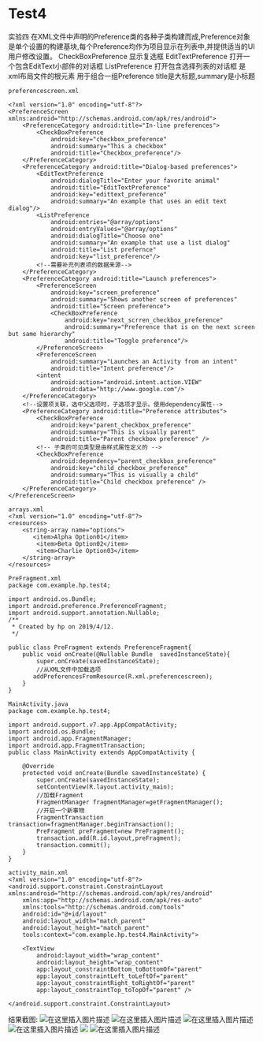 # Test4
实验四
在XML文件中声明的Preference类的各种子类构建而成,Preference对象是单个设置的构建基块,每个Preference均作为项目显示在列表中,并提供适当的UI用户修改设置。
CheckBoxPreference 显示复选框
EditTextPreference 打开一个包含EditText小部件的对话框
ListPreference 打开包含选择列表的对话框
<PreferenceScreen>是xml布局文件的根元素
<PreferenceCategory> 用于组合一组Preference
title是大标题,summary是小标题
```
preferencescreen.xml

<?xml version="1.0" encoding="utf-8"?>
<PreferenceScreen xmlns:android="http://schemas.android.com/apk/res/android">
    <PreferenceCategory android:title="In-line preferences">
        <CheckBoxPreference
            android:key="checkbox_preference"
            android:summary="This a checkbox"
            android:title="Checkbox_preference"/>
    </PreferenceCategory>
    <PreferenceCategory android:title="Dialog-based preferences">
        <EditTextPreference
            android:dialogTitle="Enter your favorite animal"
            android:title="EditTextPreference"
            android:key="edittext_preference"
            android:summary="An example that uses an edit text dialog"/>
        <ListPreference
            android:entries="@array/options"
            android:entryValues="@array/options"
            android:dialogTitle="Choose one"
            android:summary="An example that use a list dialog"
            android:title="List prefernce"
            android:key="list_preference"/>
        <!--需要补充列表项的数据来源-->
    </PreferenceCategory>
    <PreferenceCategory android:title="Launch preferences">
        <PreferenceScreen
            android:key="screen_preference"
            android:summary="Shows another screen of preferences"
            android:title="Screen preference">
            <CheckBoxPreference
                android:key="next_scrren_checkbox_preference"
                android:summary="Preference that is on the next screen but same hierarchy"
                android:title="Toggle preference"/>
        </PreferenceScreen>
        <PreferenceScreen
            android:summary="Launches an Activity from an intent"
            android:title="Intent preference"/>
        <intent
            android:action="android.intent.action.VIEW"
            android:data="http://www.google.com"/>
    </PreferenceCategory>
    <!--设置项关联，选中父选项时，子选项才显示。使用dependency属性-->
    <PreferenceCategory android:title="Preference attributes">
        <CheckBoxPreference
            android:key="parent_checkbox_preference"
            android:summary="This is visually parent"
            android:title="Parent checkbox preference" />
        <!-- 子类的可见类型是由样式属性定义的 -->
        <CheckBoxPreference
            android:dependency="parent_checkbox_preference"
            android:key="child_checkbox_preference"
            android:summary="This is visually a child"
            android:title="Child checkbox preference" />
    </PreferenceCategory>
</PreferenceScreen>
```
```
arrays.xml
<?xml version="1.0" encoding="utf-8"?>
<resources>
    <string-array name="options">
       <item>Alpha Option01</item>
        <item>Beta Option02</item>
        <item>Charlie Option03</item>
    </string-array>
</resources>
```
```
PreFragment.xml
package com.example.hp.test4;

import android.os.Bundle;
import android.preference.PreferenceFragment;
import android.support.annotation.Nullable;
/**
 * Created by hp on 2019/4/12.
 */

public class PreFragment extends PreferenceFragment{
    public void onCreate(@Nullable Bundle  savedInstanceState){
        super.onCreate(savedInstanceState);
        //从XML文件中加载选项
       addPreferencesFromResource(R.xml.preferencescreen);
    }
}

```
```
MainActivity.java
package com.example.hp.test4;

import android.support.v7.app.AppCompatActivity;
import android.os.Bundle;
import android.app.FragmentManager;
import android.app.FragmentTransaction;
public class MainActivity extends AppCompatActivity {

    @Override
    protected void onCreate(Bundle savedInstanceState) {
        super.onCreate(savedInstanceState);
        setContentView(R.layout.activity_main);
        //加载Fragment
        FragmentManager fragmentManager=getFragmentManager();
        //开启一个新事物
        FragmentTransaction transaction=fragmentManager.beginTransaction();
        PreFragment preFragment=new PreFragment();
        transaction.add(R.id.layout,preFragment);
        transaction.commit();
    }
}
```
```
activity_main.xml
<?xml version="1.0" encoding="utf-8"?>
<android.support.constraint.ConstraintLayout xmlns:android="http://schemas.android.com/apk/res/android"
    xmlns:app="http://schemas.android.com/apk/res-auto"
    xmlns:tools="http://schemas.android.com/tools"
    android:id="@+id/layout"
    android:layout_width="match_parent"
    android:layout_height="match_parent"
    tools:context="com.example.hp.test4.MainActivity">

    <TextView
        android:layout_width="wrap_content"
        android:layout_height="wrap_content"
        app:layout_constraintBottom_toBottomOf="parent"
        app:layout_constraintLeft_toLeftOf="parent"
        app:layout_constraintRight_toRightOf="parent"
        app:layout_constraintTop_toTopOf="parent" />

</android.support.constraint.ConstraintLayout>

```
结果截图:
![在这里插入图片描述](https://img-blog.csdnimg.cn/20190413162601816.png?x-oss-process=image/watermark,type_ZmFuZ3poZW5naGVpdGk,shadow_10,text_aHR0cHM6Ly9ibG9nLmNzZG4ubmV0L3FxXzQwOTQ2MDUz,size_16,color_FFFFFF,t_70)
![在这里插入图片描述](https://img-blog.csdnimg.cn/20190413162628457.png?x-oss-process=image/watermark,type_ZmFuZ3poZW5naGVpdGk,shadow_10,text_aHR0cHM6Ly9ibG9nLmNzZG4ubmV0L3FxXzQwOTQ2MDUz,size_16,color_FFFFFF,t_70)
![在这里插入图片描述](https://img-blog.csdnimg.cn/20190413162654200.png?x-oss-process=image/watermark,type_ZmFuZ3poZW5naGVpdGk,shadow_10,text_aHR0cHM6Ly9ibG9nLmNzZG4ubmV0L3FxXzQwOTQ2MDUz,size_16,color_FFFFFF,t_70)
![在这里插入图片描述](https://img-blog.csdnimg.cn/20190413162713660.png?x-oss-process=image/watermark,type_ZmFuZ3poZW5naGVpdGk,shadow_10,text_aHR0cHM6Ly9ibG9nLmNzZG4ubmV0L3FxXzQwOTQ2MDUz,size_16,color_FFFFFF,t_70)
![](https://img-blog.csdnimg.cn/20190414212548733.png?x-oss-process=image/watermark,type_ZmFuZ3poZW5naGVpdGk,shadow_10,text_aHR0cHM6Ly9ibG9nLmNzZG4ubmV0L3FxXzQwOTQ2MDUz,size_16,color_FFFFFF,t_70)
![在这里插入图片描述](https://img-blog.csdnimg.cn/20190413162730396.png?x-oss-process=image/watermark,type_ZmFuZ3poZW5naGVpdGk,shadow_10,text_aHR0cHM6Ly9ibG9nLmNzZG4ubmV0L3FxXzQwOTQ2MDUz,size_16,color_FFFFFF,t_70)
